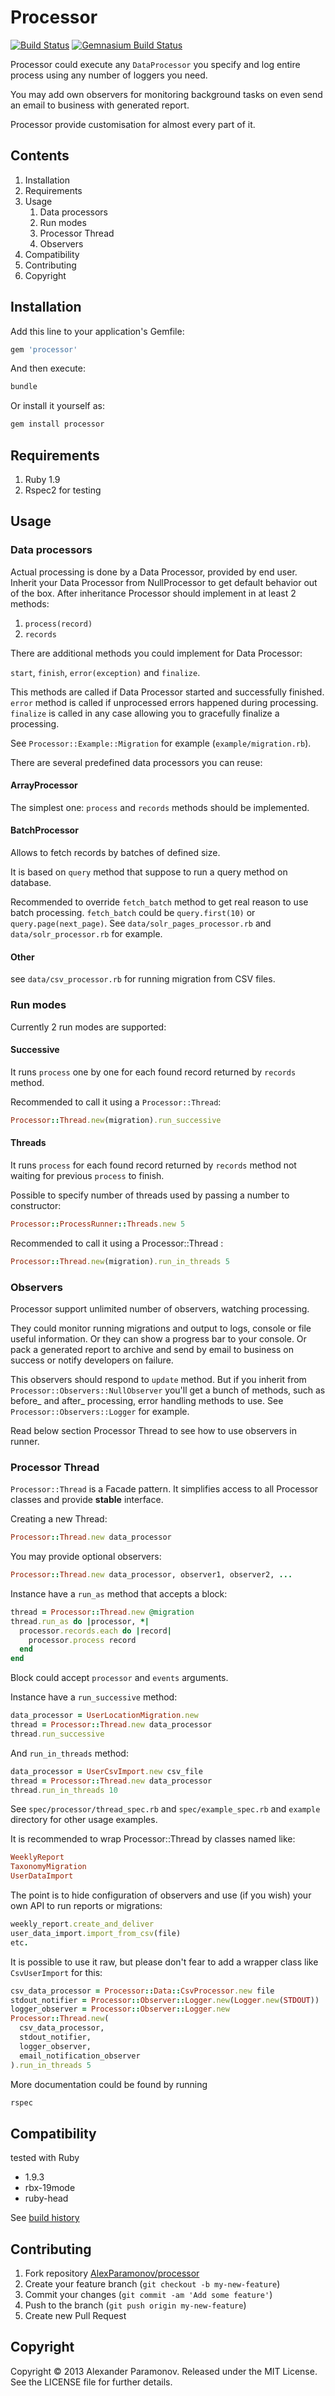 Processor
==========
[![Build Status](https://travis-ci.org/AlexParamonov/processor.png?branch=master)](http://travis-ci.org/AlexParamonov/processor)
[![Gemnasium Build Status](https://gemnasium.com/AlexParamonov/processor.png)](http://gemnasium.com/AlexParamonov/processor)  

Processor could execute any `DataProcessor` you specify and log entire
process using any number of loggers you need.

You may add own observers for monitoring background tasks on even send
an email to business with generated report.

Processor provide customisation for almost every part of it.  


Contents
---------
1. Installation
1. Requirements
1. Usage
    1. Data processors
    1. Run modes
    1. Processor Thread
    1. Observers
1. Compatibility
1. Contributing
1. Copyright

Installation
------------
Add this line to your application's Gemfile:
``` ruby
gem 'processor'
```

And then execute:
``` sh
bundle
```

Or install it yourself as:
``` sh
gem install processor
```

Requirements
------------
1. Ruby 1.9
1. Rspec2 for testing

Usage
------------

### Data processors
Actual processing is done by a Data Processor, provided by end user.  
Inherit your Data Processor from NullProcessor to get default behavior
out of the box. After inheritance Processor should implement in at
least 2 methods:

1. `process(record)`
1. `records`

There are additional methods you could implement for Data Processor:

`start`, `finish`, `error(exception)` and `finalize`.

This methods are called if Data Processor started and successfully
finished. `error` method is called if unprocessed errors happened
during processing. `finalize` is called in any case allowing you to
gracefully finalize a processing.

See `Processor::Example::Migration` for example (`example/migration.rb`).

There are several predefined data processors you can reuse:


#### ArrayProcessor
The simplest one: `process` and `records` methods should be implemented.


#### BatchProcessor
Allows to fetch records by batches of defined size.

It is based on `query` method that suppose to run a query method on
database.

Recommended to override `fetch_batch` method to get real reason to
use batch processing. `fetch_batch` could be `query.first(10)` or
`query.page(next_page)`. See `data/solr_pages_processor.rb` and
`data/solr_processor.rb` for example.


#### Other
see `data/csv_processor.rb` for running migration from CSV files.


### Run modes
Currently 2 run modes are supported:


#### Successive
It runs `process` one by one for each found record returned by
`records` method.

Recommended to call it using a `Processor::Thread`:
``` ruby
Processor::Thread.new(migration).run_successive
```

#### Threads
It runs `process` for each found record returned by `records` method
not waiting for previous `process` to finish.

Possible to specify number of threads used by passing a number to
constructor:
``` ruby
Processor::ProcessRunner::Threads.new 5
```

Recommended to call it using a Processor::Thread :
``` ruby
Processor::Thread.new(migration).run_in_threads 5
```


### Observers
Processor support unlimited number of observers, watching processing.

They could monitor running migrations and output to logs, console or
file useful information. Or they can show a progress bar to your
console. Or pack a generated report to archive and send by email to
business on success or notify developers on failure.


This observers should respond to `update` method. But if you inherit
from `Processor::Observers::NullObserver` you'll get a bunch of
methods, such as before_ and after_ processing, error handling methods
to use. See `Processor::Observers::Logger` for example.

Read below section Processor Thread to see how to use observers in runner.


### Processor Thread
`Processor::Thread` is a Facade pattern. It simplifies access to all
Processor classes and provide __stable__ interface.

Creating a new Thread:
``` ruby
Processor::Thread.new data_processor
```

You may provide optional observers:
``` ruby
Processor::Thread.new data_processor, observer1, observer2, ...
```

Instance have a `run_as` method that accepts a block:
``` ruby
thread = Processor::Thread.new @migration
thread.run_as do |processor, *|
  processor.records.each do |record|
    processor.process record
  end
end
```

Block could accept `processor` and `events` arguments.

Instance have a `run_successive` method: 
``` ruby
data_processor = UserLocationMigration.new
thread = Processor::Thread.new data_processor
thread.run_successive
```

And `run_in_threads` method:
``` ruby
data_processor = UserCsvImport.new csv_file
thread = Processor::Thread.new data_processor
thread.run_in_threads 10
```

See `spec/processor/thread_spec.rb` and `spec/example_spec.rb` and
`example` directory for other usage examples.

It is recommended to wrap Processor::Thread by classes named like:
``` ruby
WeeklyReport
TaxonomyMigration
UserDataImport
```

The point is to hide configuration of observers and use (if you wish)
your own API to run reports or migrations:
``` ruby
weekly_report.create_and_deliver
user_data_import.import_from_csv(file)
etc.
```

It is possible to use it raw, but please don't fear to add a wrapper
class like `CsvUserImport` for this:
``` ruby
csv_data_processor = Processor::Data::CsvProcessor.new file
stdout_notifier = Processor::Observer::Logger.new(Logger.new(STDOUT))
logger_observer = Processor::Observer::Logger.new
Processor::Thread.new(
  csv_data_processor,
  stdout_notifier,
  logger_observer,
  email_notification_observer
).run_in_threads 5
```

More documentation could be found by running
``` sh
rspec
```

Compatibility
-------------
tested with Ruby

* 1.9.3
* rbx-19mode
* ruby-head

See [build history](http://travis-ci.org/#!/AlexParamonov/processor/builds)

Contributing
-------------
1. Fork repository [AlexParamonov/processor](https://github.com/AlexParamonov/processor)
2. Create your feature branch (`git checkout -b my-new-feature`)
3. Commit your changes (`git commit -am 'Add some feature'`)
4. Push to the branch (`git push origin my-new-feature`)
5. Create new Pull Request

Copyright
---------
Copyright © 2013 Alexander Paramonov.
Released under the MIT License. See the LICENSE file for further details.
